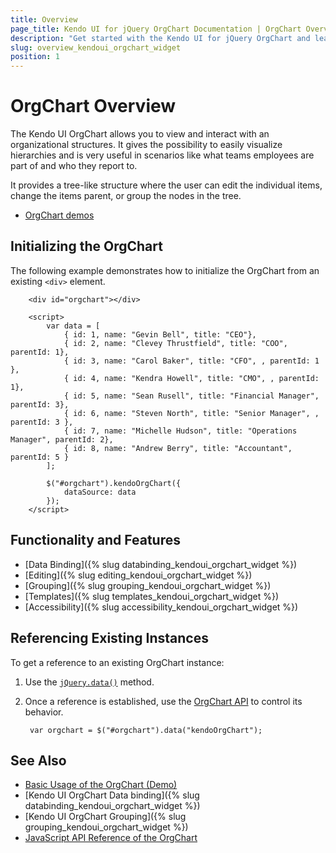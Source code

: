 ```yaml
---
title: Overview
page_title: Kendo UI for jQuery OrgChart Documentation | OrgChart Overview
description: "Get started with the Kendo UI for jQuery OrgChart and learn about its features and how to initialize the widget."
slug: overview_kendoui_orgchart_widget
position: 1
---
```


# OrgChart Overview

The Kendo UI OrgChart allows you to view and interact with an organizational structures. It gives the possibility to easily visualize hierarchies and is very useful in scenarios like what teams employees are part of and who they report to. 

It provides a tree-like structure where the user can edit the individual items, change the items parent, or group the nodes in the tree.

* [OrgChart demos](https://demos.telerik.com/kendo-ui/orgchart/index) 

## Initializing the OrgChart

The following example demonstrates how to initialize the OrgChart from an existing `<div>` element. 

```dojo    
    <div id="orgchart"></div>

    <script>
        var data = [
            { id: 1, name: "Gevin Bell", title: "CEO"},
            { id: 2, name: "Clevey Thrustfield", title: "COO", parentId: 1},
            { id: 3, name: "Carol Baker", title: "CFO", , parentId: 1 },
            { id: 4, name: "Kendra Howell", title: "CMO", , parentId: 1},
            { id: 5, name: "Sean Rusell", title: "Financial Manager", parentId: 3},
            { id: 6, name: "Steven North", title: "Senior Manager", , parentId: 3 },
            { id: 7, name: "Michelle Hudson", title: "Operations Manager", parentId: 2},
            { id: 8, name: "Andrew Berry", title: "Accountant", parentId: 5 }            
        ];
       
        $("#orgchart").kendoOrgChart({
            dataSource: data
        });
    </script>
```

## Functionality and Features

* [Data Binding]({% slug databinding_kendoui_orgchart_widget %})
* [Editing]({% slug editing_kendoui_orgchart_widget %})
* [Grouping]({% slug grouping_kendoui_orgchart_widget %})
* [Templates]({% slug templates_kendoui_orgchart_widget %})
* [Accessibility]({% slug accessibility_kendoui_orgchart_widget %})

## Referencing Existing Instances

To get a reference to an existing OrgChart instance:

1. Use the [`jQuery.data()`](https://api.jquery.com/jQuery.data/) method.
1. Once a reference is established, use the [OrgChart API](/api/javascript/ui/orgchart) to control its behavior.

        var orgchart = $("#orgchart").data("kendoOrgChart");

## See Also

* [Basic Usage of the OrgChart (Demo)](https://demos.telerik.com/kendo-ui/orgchart/index)
* [Kendo UI OrgChart Data binding]({% slug databinding_kendoui_orgchart_widget %})
* [Kendo UI OrgChart Grouping]({% slug grouping_kendoui_orgchart_widget %})
* [JavaScript API Reference of the OrgChart](/api/javascript/ui/orgchart)
